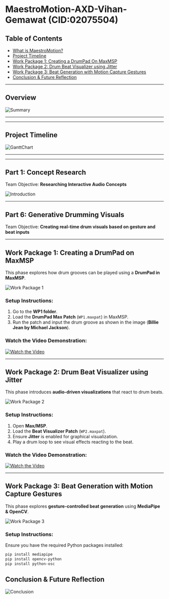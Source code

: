 # MaestroMotion-AXD-Vihan-Gemawat (CID:02075504)

## Table of Contents

- [What is MaestroMotion?](#overview)
- [Project Timeline](#Project-Timeline)
- [Work Package 1: Creating a DrumPad On MaxMSP](#work-package-1-creating-a-drumpad-on-maxmsp)
- [Work Package 2: Drum Beat Visualizer using Jitter](#work-package-2-drum-beat-visualizer-using-jitter)
- [Work Package 3: Beat Generation with Motion Capture Gestures](#work-package-3-beat-generation-with-motion-capture-gestures)
- [Conclusion & Future Reflection](#conclusion--future-reflection)

---

## Overview
![Summary](images/Summary.png)

---

---

## Project Timeline

![GanttChart](images/GanttChart.png)

---

---
## Part 1: Concept Research

Team Objective: **Researching Interactive Audio Concepts**  

![Introduction](images/Intro.png)

---

## Part 6: Generative Drumming Visuals

Team Objective: **Creating real-time drum visuals based on gesture and beat inputs**  

---

## Work Package 1: Creating a DrumPad on MaxMSP

This phase explores how drum grooves can be played using a **DrumPad in MaxMSP**.

![Work Package 1](images/WP1.png)

### **Setup Instructions:**
1. Go to the **WP1 folder**.
2. Load the **DrumPad Max Patch** (`WP1.maxpat`) in MaxMSP.
3. Run the patch and input the drum groove as shown in the image (**Billie Jean by Michael Jackson**).

### **Watch the Video Demonstration:**

[![Watch the Video](https://img.youtube.com/vi/I6NFUdLJbnA/0.jpg)](https://youtu.be/I6NFUdLJbnA)

---

## Work Package 2: Drum Beat Visualizer using Jitter

This phase introduces **audio-driven visualizations** that react to drum beats.

![Work Package 2](images/WP2.png)

### **Setup Instructions:**
1. Open **Max/MSP**.
2. Load the **Beat Visualizer Patch** (`WP2.maxpat`).
3. Ensure **Jitter** is enabled for graphical visualization.
4. Play a drum loop to see visual effects reacting to the beat.

### **Watch the Video Demonstration:**

[![Watch the Video](https://img.youtube.com/vi/Aua2g5rv_I8/0.jpg)](https://youtu.be/Aua2g5rv_I8)

---

## Work Package 3: Beat Generation with Motion Capture Gestures

This phase explores **gesture-controlled beat generation** using **MediaPipe & OpenCV**.

![Work Package 3](images/WP3.png)

### **Setup Instructions:**
Ensure you have the required Python packages installed:

```sh
pip install mediapipe
pip install opencv-python
pip install python-osc
```

## Conclusion & Future Reflection

![Conclusion](images/Conclusion.png)


